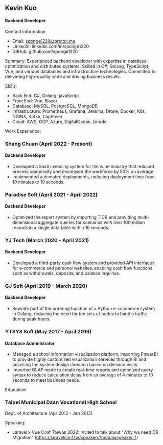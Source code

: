 ## Kevin Kuo
#### Backend Developer

Contact Information:
* Email: sponge1220@proton.me
* LinkedIn: linkedin.com/in/sponge1220
* GitHub: github.com/sponge1220

Summary:
Experienced backend developer with expertise in database optimization and distributed systems. Skilled in C#, Golang, TypeScript, Vue, and various databases and infrastructure technologies. Committed to delivering high-quality code and driving business results.

Skills:
* Back End: C#, Golang, javaScript
* Front End: Vue, Blazor
* Database: MySQL, PostgreSQL, MongoDB
* Infrastructure: Prometheus, Grafana, Jenkins, Drone, Docker, K8s, NGINX, Kafka, CapRover
* Cloud: AWS, GCP, Azure, DigitalOcean, Linode

Work Experience:

### Shang Chuan (April 2022 - Present)
#### Backend Developer
* Developed a SaaS invoicing system for the wine industry that reduced process complexity and decreased the workforce by 50% on average.
* Implemented automated deployments, reducing deployment time from 10 minutes to 10 seconds.

### Paradise Soft (April 2021 - April 2022)
#### Backend Developer
* Optimized the report system by importing TIDB and providing multi-dimensional aggregate queries for scenarios with over 100 million records in a single data table within 10 seconds.

### YJ Tech (March 2020 - April 2021)
#### Backend Developer
* Developed a third-party cash flow system and provided API interfaces for e-commerce and personal websites, enabling cash flow functions such as withdrawals, deposits, and balance inquiries.

### GJ Soft (April 2019 - March 2020)
#### Backend Developer
* Rewrote part of the ordering function of a Python e-commerce system in Golang, reducing the need for ten sets of nodes to handle traffic during peak hours.

### YTSYS Soft (May 2017 - April 2019)
#### Database Administrator
* Managed a school information visualization platform, importing PowerBI to provide highly customized visualization services through BI and adjusting the system design direction based on demand visits.
* Imported OLAP mode to create real-time reports and optimized query syntax to reduce calculation delay from an average of 4 minutes to 10 seconds to meet business needs.

Education:
### Taipei Municipal Daan Vocational High School
Dept. of Architecture (Apr 2012 - Jan 2015)

Speaking:
* Laravel x Vue Conf Taiwan 2022: Invited to talk about "Why we need DB Migration" (https://laravelconf.tw/speakers?modal=speaker-1)